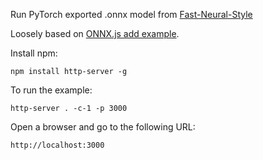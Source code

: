Run PyTorch exported .onnx model from [Fast-Neural-Style](https://github.com/pytorch/examples/tree/master/fast_neural_style)

Loosely based on 
[ONNX.js add example](https://github.com/Microsoft/onnxjs/tree/master/examples/browser/add).

Install npm:
```
npm install http-server -g
```

To run the example:
```
http-server . -c-1 -p 3000
```

Open a browser and go to the following URL:
```
http://localhost:3000
```


